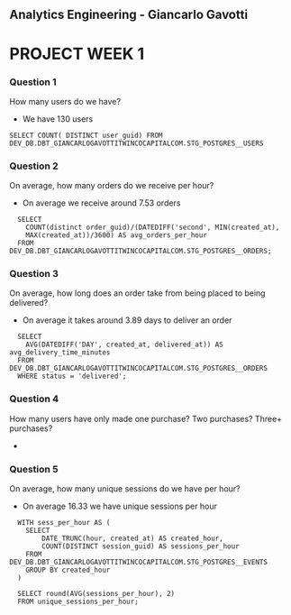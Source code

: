 ## Analytics Engineering - Giancarlo Gavotti

# PROJECT WEEK 1

### Question 1
How many users do we have?

* We have 130 users

``` SELECT COUNT( DISTINCT user_guid) FROM DEV_DB.DBT_GIANCARLOGAVOTTITWINCOCAPITALCOM.STG_POSTGRES__USERS ```

### Question 2
On average, how many orders do we receive per hour?

* On average we receive around 7.53 orders

``` 
  SELECT 
    COUNT(distinct order_guid)/(DATEDIFF('second', MIN(created_at),    
    MAX(created_at))/3600) AS avg_orders_per_hour 
  FROM DEV_DB.DBT_GIANCARLOGAVOTTITWINCOCAPITALCOM.STG_POSTGRES__ORDERS;
``` 

### Question 3
On average, how long does an order take from being placed to being delivered?

* On average it takes around 3.89 days to deliver an order

``` 
  SELECT
    AVG(DATEDIFF('DAY', created_at, delivered_at)) AS avg_delivery_time_minutes
  FROM DEV_DB.DBT_GIANCARLOGAVOTTITWINCOCAPITALCOM.STG_POSTGRES__ORDERS
  WHERE status = 'delivered';
``` 

### Question 4
How many users have only made one purchase? Two purchases? Three+ purchases?

* 

### Question 5
On average, how many unique sessions do we have per hour?
* On average 16.33 we have unique sessions per hour 

```
  WITH sess_per_hour AS (
    SELECT 
        DATE_TRUNC(hour, created_at) AS created_hour,
        COUNT(DISTINCT session_guid) AS sessions_per_hour
    FROM DEV_DB.DBT_GIANCARLOGAVOTTITWINCOCAPITALCOM.STG_POSTGRES__EVENTS
    GROUP BY created_hour
  )
  
  SELECT round(AVG(sessions_per_hour), 2)
  FROM unique_sessions_per_hour;
```